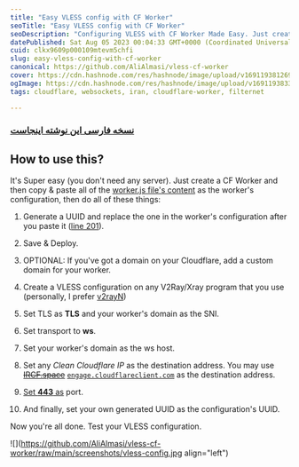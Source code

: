 ```yaml
---
title: "Easy VLESS config with CF Worker"
seoTitle: "Easy VLESS config with CF Worker"
seoDescription: "Configuring VLESS with CF Worker Made Easy. Just create a CF Worker and then copy & paste all of the worker.js file's content as the worker's configuration."
datePublished: Sat Aug 05 2023 00:04:33 GMT+0000 (Coordinated Universal Time)
cuid: clkx9609p000109mtevm5chfi
slug: easy-vless-config-with-cf-worker
canonical: https://github.com/AliAlmasi/vless-cf-worker
cover: https://cdn.hashnode.com/res/hashnode/image/upload/v1691193812695/0ce813c9-1943-4dbe-b874-3ad156196251.jpeg
ogImage: https://cdn.hashnode.com/res/hashnode/image/upload/v1691193833480/66aaa0ae-3f2d-4377-99e4-037f24e8a9df.jpeg
tags: cloudflare, websockets, iran, cloudflare-worker, filternet

---
```


### [نسخه فارسی این نوشته اینجاست](https://fa.note.al1almasi.ir/easy-vless-config-with-cf-worker)

## How to use this?

It's Super easy (you don't need any server). Just create a CF Worker and then copy & paste all of the [worker.js file's content](https://raw.githubusercontent.com/AliAlmasi/vless-cf-worker/main/worker.js) as the worker's configuration, then do all of these things:

1. Generate a UUID and replace the one in the worker's configuration after you paste it ([line 201](https://github.com/AliAlmasi/vless-cf-worker/blob/main/worker.js#L201)).
    
2. Save & Deploy.
    
3. OPTIONAL: If you've got a domain on your Cloudflare, add a custom domain for your worker.
    
4. Create a VLESS configuration on any V2Ray/Xray program that you use (personally, I prefer [v2rayN](https://github.com/2dust/v2rayN))
    
5. Set TLS as **TLS** and your worker's domain as the SNI.
    
6. Set transport to **ws**.
    
7. Set your worker's domain as the ws host.
    
8. Set any *Clean Cloudflare IP* as the destination address. You may use [<s>IRCF.space</s>](http://IRCF.space) [`engage.cloudflareclient.com`](http://engage.cloudflareclient.com) as the destination address.
    
9. [Set **443** as](https://ircf.space/) port.
    
10. And finally, set your own generated UUID as the configuration's UUID.
    

Now you're all done. Test your VLESS configuration.

![](https://github.com/AliAlmasi/vless-cf-worker/raw/main/screenshots/vless-config.jpg align="left")